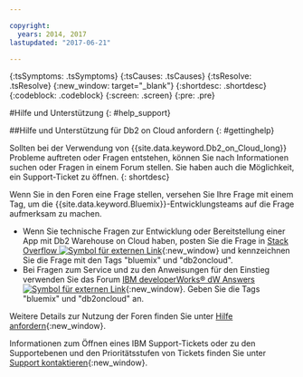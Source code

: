 ```yaml
---

copyright:
  years: 2014, 2017
lastupdated: "2017-06-21"

---
```


<!-- Attribute definitions --> 
{:tsSymptoms: .tsSymptoms} 
{:tsCauses: .tsCauses} 
{:tsResolve: .tsResolve} 
{:new_window: target="_blank"}
{:shortdesc: .shortdesc}
{:codeblock: .codeblock}
{:screen: .screen}
{:pre: .pre}

#Hilfe und Unterstützung
{: #help_support}

##Hilfe und Unterstützung für Db2 on Cloud anfordern
{: #gettinghelp}

Sollten bei der Verwendung von {{site.data.keyword.Db2_on_Cloud_long}} Probleme auftreten oder Fragen entstehen, können Sie nach Informationen suchen oder Fragen in einem Forum stellen. Sie haben auch die Möglichkeit, ein Support-Ticket zu öffnen.
{: shortdesc}

Wenn Sie in den Foren eine Frage stellen, versehen Sie Ihre Frage mit einem Tag, um die {{site.data.keyword.Bluemix}}-Entwicklungsteams auf die Frage aufmerksam zu machen.

* Wenn Sie technische Fragen zur Entwicklung oder Bereitstellung einer App mit Db2 Warehouse on Cloud haben, posten Sie die Frage in [Stack Overflow ![Symbol für externen Link](../../icons/launch-glyph.svg "Symbol für externen Link")](https://stackoverflow.com/questions/ask/advice?){:new_window} und kennzeichnen Sie die Frage mit den Tags "bluemix" und "db2oncloud".
* Bei Fragen zum Service und zu den Anweisungen für den Einstieg verwenden Sie das Forum [IBM developerWorks® dW Answers ![Symbol für externen Link](../../icons/launch-glyph.svg "Symbol für externen Link")](https://developer.ibm.com/answers/questions/ask/?smartspace=bluemix){:new_window}. Geben Sie die Tags "bluemix" und "db2oncloud" an.

Weitere Details zur Nutzung der Foren finden Sie unter [Hilfe anfordern](/docs/support/index.html#getting-help){:new_window}.

Informationen zum Öffnen eines IBM Support-Tickets oder zu den Supportebenen und den Prioritätsstufen von Tickets finden Sie unter [Support kontaktieren](/docs/support/index.html#contacting-support){:new_window}.



